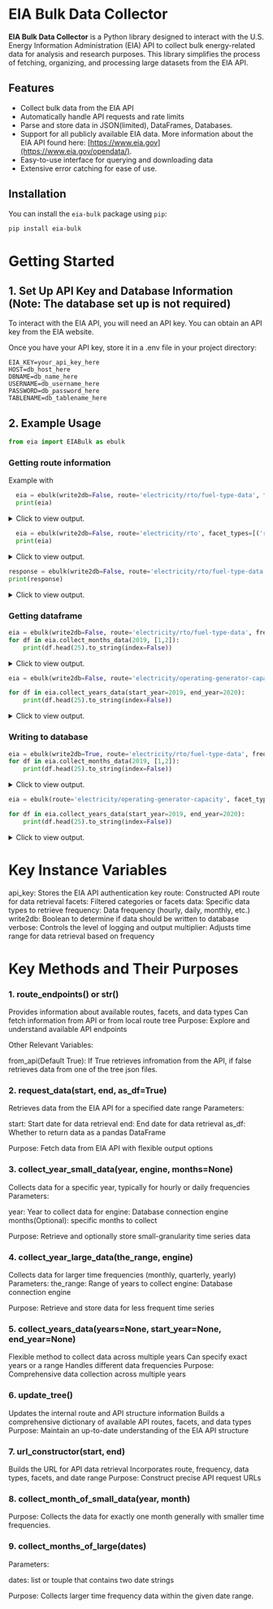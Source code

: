 # EIA Bulk Data Collector

**EIA Bulk Data Collector** is a Python library designed to interact with the U.S. Energy Information Administration (EIA) API to collect bulk energy-related data for analysis and research purposes. This library simplifies the process of fetching, organizing, and processing large datasets from the EIA API.

## Features

- Collect bulk data from the EIA API
- Automatically handle API requests and rate limits
- Parse and store data in JSON(limited), DataFrames, Databases.
- Support for all publicly available EIA data. More information about the EIA API found here: [https://www.eia.gov](https://www.eia.gov/opendata/).
- Easy-to-use interface for querying and downloading data
- Extensive error catching for ease of use.

## Installation

You can install the `eia-bulk` package using `pip`:

```bash
pip install eia-bulk
```
# Getting Started
## 1. Set Up API Key and Database Information (Note: The database set up is not required)

To interact with the EIA API, you will need an API key. You can obtain an API key from the EIA website.

Once you have your API key, store it in a .env file in your project directory:
```make
EIA_KEY=your_api_key_here
HOST=db_host_here 
DBNAME=db_name_here
USERNAME=db_username_here
PASSWORD=db_password_here
TABLENAME=db_tablename_here
```
## 2. Example Usage
```python
from eia import EIABulk as ebulk
```
### Getting route information

Example with 
```python
  eia = ebulk(write2db=False, route='electricity/rto/fuel-type-data', from_api=True, verbose=2)
  print(eia)
```
<details>
<summary>Click to view output.</summary>

```json
{
  "response": {
    "id": "fuel-type-data",
    "name": "Hourly Generation by Energy Source",
    "description": "Hourly net generation by balancing authority and energy source.  
    Source: Form EIA-930
    Product: Hourly Electric Grid Monitor",
    "frequency": [
      {
        "id": "hourly",
        "alias": "hourly (UTC)",
        "description": "One data point for each hour in UTC time.",
        "query": "H",
        "format": "YYYY-MM-DD\"T\"HH24"
      },
      {
        "id": "local-hourly",
        "alias": "hourly (Local Time Zone)",
        "description": "One data point for each hour in local time.",
        "query": "LH",
        "format": "YYYY-MM-DD\"T\"HH24TZH"
      }
    ],
    "facets": [
      {
        "id": "respondent",
        "description": "Balancing Authority / Region"
      },
      {
        "id": "fueltype",
        "description": "Energy Source"
      }
    ],
    "data": {
      "value": {
        "aggregation-method": "SUM",
        "alias": "Net Generation",
        "units": "megawatthours"
      }
    },
    "startPeriod": "2019-01-01T00",
    "endPeriod": "2024-12-16T06",
    "defaultDateFormat": "YYYY-MM-DD\"T\"HH24",
    "defaultFrequency": "hourly"
  },
  "request": {
    "command": "/v2/electricity/rto/fuel-type-data/",
    "params": {
      "api_key": "api_key_here_1234567890"
    }
  },
  "apiVersion": "2.1.8",
  "ExcelAddInVersion": "2.1.0"
}
```
</details>

```python
  eia = ebulk(write2db=False, route='electricity/rto', facet_types=[('respondent', 'US48')], frequency='hourly', data_types=['value'], override=True, verbose=2, from_api=False)
  print(eia)
 ``` 
<details>
<summary>Click to view output.</summary>

```json
{
  "region-data": {
    "facets": {
      "respondent": [
        "GWA",
        "TEX",
        "BANC",
        "GVL",
        "FPL",
        "..."
      ],
      "type": [
        "CO2.IMPR",
        "CO2.EM",
        "TI",
        "CO2.EXPR",
        "NG",
        "..."
      ]
    },
    "frequency": [
      "hourly",
      "local-hourly"
    ],
    "data": [
      "value"
    ],
    "sort_by": [
      "period",
      "respondent",
      "type",
      "value"
    ]
  },
  "fuel-type-data": {
    "facets": {
      "respondent": [
        "CAR",
        "CAL",
        "NYIS",
        "NWMT",
        "PSEI",
        "..."
      ],
      "fueltype": [
        "UES",
        "PS",
        "NG",
        "OTH",
        "WND",
        "..."
      ]
    },
    "frequency": [
      "hourly",
      "local-hourly"
    ],
    "data": [
      "value"
    ],
    "sort_by": [
      "period",
      "respondent",
      "fueltype",
      "value"
    ]
  },
  "region-sub-ba-data": {
    "facets": {
      "subba": [
        "SPRM",
        "VEA",
        "PS",
        "4001",
        "4007",
        "..."
      ],
      "parent": [
        "PJM",
        "NYIS",
        "MISO",
        "SWPP",
        "CISO",
        "..."
      ]
    },
    "frequency": [
      "hourly",
      "local-hourly"
    ],
    "data": [
      "value"
    ],
    "sort_by": [
      "period",
      "subba",
      "parent",
      "value"
    ]
  },
  "interchange-data": {
    "facets": {
      "fromba": [
        "CAL",
        "GVL",
        "FPL",
        "TEX",
        "PJM",
        "..."
      ],
      "toba": [
        "IESO",
        "FPL",
        "GVL",
        "TEX",
        "PJM",
        "..."
      ]
    },
    "frequency": [
      "hourly",
      "local-hourly"
    ],
    "data": [
      "value"
    ],
    "sort_by": [
      "period",
      "fromba",
      "toba",
      "value"
    ]
  },
  "daily-region-data": {
    "facets": {
      "respondent": [
        "PJM",
        "FPL",
        "NY",
        "TEX",
        "EPE",
        "..."
      ],
      "type": [
        "NG",
        "CO2.IMPR",
        "CO2.CON",
        "CO2.EM",
        "CO2.GER",
        "..."
      ],
      "timezone": [
        "Eastern",
        "Mountain",
        "Central",
        "Pacific",
        "Arizona"
      ]
    },
    "frequency": [
      "daily"
    ],
    "data": [
      "value"
    ],
    "sort_by": [
      "period",
      "respondent",
      "type",
      "timezone",
      "value"
    ]
  },
  "daily-region-sub-ba-data": {
    "facets": {
      "subba": [
        "4001",
        "4003",
        "4005",
        "4006",
        "4008",
        "..."
      ],
      "parent": [
        "PJM",
        "MISO",
        "SWPP",
        "ISNE",
        "ERCO",
        "..."
      ],
      "timezone": [
        "Pacific",
        "Central",
        "Mountain",
        "Eastern",
        "Arizona"
      ]
    },
    "frequency": [
      "daily"
    ],
    "data": [
      "value"
    ],
    "sort_by": [
      "period",
      "subba",
      "parent",
      "timezone",
      "value"
    ]
  },
  "daily-fuel-type-data": {
    "facets": {
      "respondent": [
        "BANC",
        "FPL",
        "CAL",
        "PJM",
        "WWA",
        "..."
      ],
      "fueltype": [
        "UES",
        "PS",
        "NG",
        "NUC",
        "OTH",
        "..."
      ],
      "timezone": [
        "Mountain",
        "Central",
        "Arizona",
        "Eastern",
        "Pacific"
      ]
    },
    "frequency": [
      "daily"
    ],
    "data": [
      "value"
    ],
    "sort_by": [
      "period",
      "respondent",
      "fueltype",
      "timezone",
      "value"
    ]
  },
  "daily-interchange-data": {
    "facets": {
      "fromba": [
        "FPL",
        "GVL",
        "GWA",
        "TEX",
        "PJM",
        "..."
      ],
      "toba": [
        "CEN",
        "BANC",
        "FPL",
        "GVL",
        "GWA",
        "..."
      ],
      "timezone": [
        "Central",
        "Pacific",
        "Arizona",
        "Mountain",
        "Eastern"
      ]
    },
    "frequency": [
      "daily"
    ],
    "data": [
      "value"
    ],
    "sort_by": [
      "period",
      "fromba",
      "toba",
      "timezone",
      "value"
    ]
  },
  "emissions-data-by-fuel-type": {
    "facets": {
      "respondent": [
        "SPA",
        "IPCO",
        "NW",
        "MISO",
        "SOCO",
        "..."
      ],
      "datatype": [
        "CO2.EM"
      ],
      "fueltype": [
        "OTH",
        "OIL",
        "NG",
        "COL"
      ]
    },
    "frequency": [
      "hourly",
      "local-hourly"
    ],
    "data": [
      "value"
    ],
    "sort_by": [
      "period",
      "respondent",
      "datatype",
      "fueltype",
      "value"
    ]
  },
  "daily-emissions-by-fuel-type-data": {
    "facets": {
      "respondent": [
        "GVL",
        "FMPP",
        "CENT",
        "SWPP",
        "IPCO",
        "..."
      ],
      "datatype": [
        "CO2.EM"
      ],
      "fueltype": [
        "COL",
        "OTH",
        "OIL",
        "NG"
      ],
      "timezone": [
        "Central",
        "Eastern",
        "Pacific",
        "Mountain",
        "Arizona"
      ]
    },
    "frequency": [
      "daily"
    ],
    "data": [
      "value"
    ],
    "sort_by": [
      "period",
      "respondent",
      "datatype",
      "fueltype",
      "timezone",
      "..."
    ]
  }
}
```

</details>

```python
response = ebulk(write2db=False, route='electricity/rto/fuel-type-data', facet_types=[('respondent', 'US48')], frequency='hourly', data_types=['value'], override=True, verbose=2, from_api=False).route_endpoints()
print(response)
```
<details>
<summary>Click to view output.</summary>

```json
The following are the potential routes/features one can pick from given endpoint: electricity/rto/fuel-type-data
{
  "frequency": [
    "hourly",
    "local-hourly"
  ],
  "data": [
    "value"
  ],
  "facets": {
    "respondent": [
      "CAR",
      "CAL",
      "NYIS",
      "NWMT",
      "PSEI",
      "NY",
      "FMPP",
      "MIDA",
      "GVL",
      "TEPC",
      "LDWP",
      "SCEG",
      "CISO",
      "NEVP",
      "DUK",
      "SC",
      "WAUW",
      "GCPD",
      "IID",
      "PSCO",
      "SW",
      "JEA",
      "PNM",
      "PACE",
      "TVA",
      "FPL",
      "US48",
      "TIDC",
      "MISO",
      "CENT",
      "ERCO",
      "NE",
      "TEC",
      "PGE",
      "HST",
      "BANC",
      "TPWR",
      "PJM",
      "WALC",
      "PACW",
      "CHPD",
      "YAD",
      "EPE",
      "SEC",
      "DEAA",
      "FPC",
      "AVRN",
      "ISNE",
      "NW",
      "SWPP",
      "WWA",
      "FLA",
      "WACM",
      "CPLE",
      "MIDW",
      "GRID",
      "AECI",
      "SEPA",
      "TEN",
      "AVA",
      "TEX",
      "AZPS",
      "IPCO",
      "SPA",
      "AEC",
      "SE",
      "CPLW",
      "TAL",
      "GRIF",
      "SCL",
      "HGMA",
      "EEI",
      "GLHB",
      "SRP",
      "DOPD",
      "BPAT",
      "LGEE",
      "GWA",
      "NSB",
      "SOCO"
    ],
    "fueltype": [
      "UES",
      "PS",
      "NG",
      "OTH",
      "WND",
      "NUC",
      "BAT",
      "SUN",
      "OIL",
      "UES",
      "SNB",
      "WAT",
      "BAT",
      "COL",
      "UNK",
      "SNB",
      "PS"
    ]
  },
  "sort_by": [
    "period",
    "respondent",
    "fueltype",
    "value"
  ]
}
```
</details>

### Getting dataframe
```python
eia = ebulk(write2db=False, route='electricity/rto/fuel-type-data', frequency='hourly', facet_types = ('respondent', 'US48'), data_types='value', override=True, verbose=2, multiplier=1/2)
for df in eia.collect_months_data(2019, [1,2]):
    print(df.head(25).to_string(index=False))
```
<details>
<summary>Click to view output.</summary>

```json
Collecting from 2019-01-01 to 2019-01-16
API URL:https://api.eia.gov/v2/electricity/rto/fuel-type-data/data/?frequency=hourly&data[0]=value&facets[respondent][]=US48&start=2019-01-01T00&end=2019-01-16T00&offset=0&length=5000&api_key=api_key_here_1234567890
Collecting from 2019-01-16 to 2019-02-01
API URL:https://api.eia.gov/v2/electricity/rto/fuel-type-data/data/?frequency=hourly&data[0]=value&facets[respondent][]=US48&start=2019-01-16T00&end=2019-02-01T00&offset=0&length=5000&api_key=api_key_here_1234567890
Collecting from 2019-02-01 to 2019-02-15
API URL:https://api.eia.gov/v2/electricity/rto/fuel-type-data/data/?frequency=hourly&data[0]=value&facets[respondent][]=US48&start=2019-02-01T00&end=2019-02-15T00&offset=0&length=5000&api_key=api_key_here_1234567890
Collecting from 2019-02-15 to 2019-03-01
API URL:https://api.eia.gov/v2/electricity/rto/fuel-type-data/data/?frequency=hourly&data[0]=value&facets[respondent][]=US48&start=2019-02-15T00&end=2019-03-01T00&offset=0&length=5000&api_key=api_key_here_1234567890
```
<table border="1" class="dataframe">
  <thead>
    <tr style="text-align: right;">
      <th>period</th>
      <th>respondent</th>
      <th>respondent-name</th>
      <th>fueltype</th>
      <th>type-name</th>
      <th>value</th>
      <th>value-units</th>
    </tr>
  </thead>
  <tbody>
    <tr>
      <td>2019-01-16T00</td>
      <td>US48</td>
      <td>United States Lower 48</td>
      <td>COL</td>
      <td>Coal</td>
      <td>151102</td>
      <td>megawatthours</td>
    </tr>
    <tr>
      <td>2019-01-16T00</td>
      <td>US48</td>
      <td>United States Lower 48</td>
      <td>NG</td>
      <td>Natural Gas</td>
      <td>171401</td>
      <td>megawatthours</td>
    </tr>
    <tr>
      <td>2019-01-16T00</td>
      <td>US48</td>
      <td>United States Lower 48</td>
      <td>NUC</td>
      <td>Nuclear</td>
      <td>103615</td>
      <td>megawatthours</td>
    </tr>
    <tr>
      <td>2019-01-16T00</td>
      <td>US48</td>
      <td>United States Lower 48</td>
      <td>OIL</td>
      <td>Petroleum</td>
      <td>363</td>
      <td>megawatthours</td>
    </tr>
    <tr>
      <td>2019-01-16T00</td>
      <td>US48</td>
      <td>United States Lower 48</td>
      <td>OTH</td>
      <td>Other</td>
      <td>9439</td>
      <td>megawatthours</td>
    </tr>
    <tr>
      <td>2019-01-16T00</td>
      <td>US48</td>
      <td>United States Lower 48</td>
      <td>SUN</td>
      <td>Solar</td>
      <td>1424</td>
      <td>megawatthours</td>
    </tr>
    <tr>
      <td>2019-01-16T00</td>
      <td>US48</td>
      <td>United States Lower 48</td>
      <td>WAT</td>
      <td>Hydro</td>
      <td>41590</td>
      <td>megawatthours</td>
    </tr>
    <tr>
      <td>2019-01-16T00</td>
      <td>US48</td>
      <td>United States Lower 48</td>
      <td>WND</td>
      <td>Wind</td>
      <td>24323</td>
      <td>megawatthours</td>
    </tr>
    <tr>
      <td>2019-01-15T23</td>
      <td>US48</td>
      <td>United States Lower 48</td>
      <td>COL</td>
      <td>Coal</td>
      <td>146397</td>
      <td>megawatthours</td>
    </tr>
    <tr>
      <td>2019-01-15T23</td>
      <td>US48</td>
      <td>United States Lower 48</td>
      <td>NG</td>
      <td>Natural Gas</td>
      <td>165141</td>
      <td>megawatthours</td>
    </tr>
    <tr>
      <td>2019-01-15T23</td>
      <td>US48</td>
      <td>United States Lower 48</td>
      <td>NUC</td>
      <td>Nuclear</td>
      <td>103696</td>
      <td>megawatthours</td>
    </tr>
    <tr>
      <td>2019-01-15T23</td>
      <td>US48</td>
      <td>United States Lower 48</td>
      <td>OIL</td>
      <td>Petroleum</td>
      <td>370</td>
      <td>megawatthours</td>
    </tr>
    <tr>
      <td>2019-01-15T23</td>
      <td>US48</td>
      <td>United States Lower 48</td>
      <td>OTH</td>
      <td>Other</td>
      <td>9250</td>
      <td>megawatthours</td>
    </tr>
    <tr>
      <td>2019-01-15T23</td>
      <td>US48</td>
      <td>United States Lower 48</td>
      <td>SUN</td>
      <td>Solar</td>
      <td>3577</td>
      <td>megawatthours</td>
    </tr>
    <tr>
      <td>2019-01-15T23</td>
      <td>US48</td>
      <td>United States Lower 48</td>
      <td>WAT</td>
      <td>Hydro</td>
      <td>37472</td>
      <td>megawatthours</td>
    </tr>
    <tr>
      <td>2019-01-15T23</td>
      <td>US48</td>
      <td>United States Lower 48</td>
      <td>WND</td>
      <td>Wind</td>
      <td>23474</td>
      <td>megawatthours</td>
    </tr>
    <tr>
      <td>2019-01-15T22</td>
      <td>US48</td>
      <td>United States Lower 48</td>
      <td>COL</td>
      <td>Coal</td>
      <td>141832</td>
      <td>megawatthours</td>
    </tr>
    <tr>
      <td>2019-01-15T22</td>
      <td>US48</td>
      <td>United States Lower 48</td>
      <td>NG</td>
      <td>Natural Gas</td>
      <td>158337</td>
      <td>megawatthours</td>
    </tr>
    <tr>
      <td>2019-01-15T22</td>
      <td>US48</td>
      <td>United States Lower 48</td>
      <td>NUC</td>
      <td>Nuclear</td>
      <td>103679</td>
      <td>megawatthours</td>
    </tr>
    <tr>
      <td>2019-01-15T22</td>
      <td>US48</td>
      <td>United States Lower 48</td>
      <td>OIL</td>
      <td>Petroleum</td>
      <td>362</td>
      <td>megawatthours</td>
    </tr>
    <tr>
      <td>2019-01-15T22</td>
      <td>US48</td>
      <td>United States Lower 48</td>
      <td>OTH</td>
      <td>Other</td>
      <td>9119</td>
      <td>megawatthours</td>
    </tr>
    <tr>
      <td>2019-01-15T22</td>
      <td>US48</td>
      <td>United States Lower 48</td>
      <td>SUN</td>
      <td>Solar</td>
      <td>5945</td>
      <td>megawatthours</td>
    </tr>
    <tr>
      <td>2019-01-15T22</td>
      <td>US48</td>
      <td>United States Lower 48</td>
      <td>WAT</td>
      <td>Hydro</td>
      <td>35440</td>
      <td>megawatthours</td>
    </tr>
    <tr>
      <td>2019-01-15T22</td>
      <td>US48</td>
      <td>United States Lower 48</td>
      <td>WND</td>
      <td>Wind</td>
      <td>23511</td>
      <td>megawatthours</td>
    </tr>
    <tr>
      <td>2019-01-15T21</td>
      <td>US48</td>
      <td>United States Lower 48</td>
      <td>COL</td>
      <td>Coal</td>
      <td>140873</td>
      <td>megawatthours</td>
    </tr>
  </tbody>
</table>
</details>

```python
eia = ebulk(write2db=False, route='electricity/operating-generator-capacity', facet_types=[('balancing_authority_code', 'CPLE'),('balancing_authority_code', 'AEC')], data_types=['nameplate-capacity-mw'], override=True, verbose=0, multiplier=4)

for df in eia.collect_years_data(start_year=2019, end_year=2020):
    print(df.head(25).to_string(index=False))
```
<details>
<summary>Click to view output.</summary>

<table border="1" class="dataframe">
  <thead>
    <tr style="text-align: right;">
      <th></th>
      <th>period</th>
      <th>stateid</th>
      <th>stateName</th>
      <th>sector</th>
      <th>sectorName</th>
      <th>entityid</th>
      <th>entityName</th>
      <th>plantid</th>
      <th>plantName</th>
      <th>generatorid</th>
      <th>technology</th>
      <th>energy_source_code</th>
      <th>energy-source-desc</th>
      <th>prime_mover_code</th>
      <th>balancing_authority_code</th>
      <th>balancing-authority-name</th>
      <th>status</th>
      <th>statusDescription</th>
      <th>nameplate-capacity-mw</th>
      <th>unit</th>
      <th>nameplate-capacity-mw-units</th>
    </tr>
  </thead>
  <tbody>
    <tr>
      <th>0</th>
      <td>2019-05</td>
      <td>NC</td>
      <td>North Carolina</td>
      <td>commercial-non-chp</td>
      <td>Commercial Non-CHP</td>
      <td>12374</td>
      <td>Metropolitan Sewerage District</td>
      <td>10181</td>
      <td>Metropolitan Sewerage District</td>
      <td>GEN1</td>
      <td>Conventional Hydroelectric</td>
      <td>WAT</td>
      <td>Water</td>
      <td>HY</td>
      <td>CPLE</td>
      <td>Duke Energy Progress East</td>
      <td>SB</td>
      <td>Standby/Backup: available for service but not normally used</td>
      <td>.8</td>
      <td>None</td>
      <td>MW</td>
    </tr>
    <tr>
      <th>1</th>
      <td>2019-05</td>
      <td>NC</td>
      <td>North Carolina</td>
      <td>commercial-non-chp</td>
      <td>Commercial Non-CHP</td>
      <td>12374</td>
      <td>Metropolitan Sewerage District</td>
      <td>10181</td>
      <td>Metropolitan Sewerage District</td>
      <td>GEN2</td>
      <td>Conventional Hydroelectric</td>
      <td>WAT</td>
      <td>Water</td>
      <td>HY</td>
      <td>CPLE</td>
      <td>Duke Energy Progress East</td>
      <td>OP</td>
      <td>Operating</td>
      <td>.8</td>
      <td>None</td>
      <td>MW</td>
    </tr>
    <tr>
      <th>2</th>
      <td>2019-05</td>
      <td>NC</td>
      <td>North Carolina</td>
      <td>commercial-non-chp</td>
      <td>Commercial Non-CHP</td>
      <td>12374</td>
      <td>Metropolitan Sewerage District</td>
      <td>10181</td>
      <td>Metropolitan Sewerage District</td>
      <td>GEN3</td>
      <td>Conventional Hydroelectric</td>
      <td>WAT</td>
      <td>Water</td>
      <td>HY</td>
      <td>CPLE</td>
      <td>Duke Energy Progress East</td>
      <td>OP</td>
      <td>Operating</td>
      <td>.8</td>
      <td>None</td>
      <td>MW</td>
    </tr>
    <tr>
      <th>3</th>
      <td>2019-04</td>
      <td>NC</td>
      <td>North Carolina</td>
      <td>ipp-non-chp</td>
      <td>IPP Non-CHP</td>
      <td>56814</td>
      <td>Black Creek Renewable Energy LLC</td>
      <td>57492</td>
      <td>Sampson County Disposal</td>
      <td>GEN1</td>
      <td>Landfill Gas</td>
      <td>LFG</td>
      <td>Landfill Gas</td>
      <td>IC</td>
      <td>CPLE</td>
      <td>Duke Energy Progress East</td>
      <td>OP</td>
      <td>Operating</td>
      <td>1.6</td>
      <td>None</td>
      <td>MW</td>
    </tr>
    <tr>
      <th>4</th>
      <td>2019-04</td>
      <td>NC</td>
      <td>North Carolina</td>
      <td>ipp-non-chp</td>
      <td>IPP Non-CHP</td>
      <td>56814</td>
      <td>Black Creek Renewable Energy LLC</td>
      <td>57492</td>
      <td>Sampson County Disposal</td>
      <td>GEN2</td>
      <td>Landfill Gas</td>
      <td>LFG</td>
      <td>Landfill Gas</td>
      <td>IC</td>
      <td>CPLE</td>
      <td>Duke Energy Progress East</td>
      <td>OP</td>
      <td>Operating</td>
      <td>1.6</td>
      <td>None</td>
      <td>MW</td>
    </tr>
    <tr>
      <th>5</th>
      <td>2019-04</td>
      <td>NC</td>
      <td>North Carolina</td>
      <td>ipp-non-chp</td>
      <td>IPP Non-CHP</td>
      <td>56814</td>
      <td>Black Creek Renewable Energy LLC</td>
      <td>57492</td>
      <td>Sampson County Disposal</td>
      <td>GEN3</td>
      <td>Landfill Gas</td>
      <td>LFG</td>
      <td>Landfill Gas</td>
      <td>IC</td>
      <td>CPLE</td>
      <td>Duke Energy Progress East</td>
      <td>OP</td>
      <td>Operating</td>
      <td>1.6</td>
      <td>None</td>
      <td>MW</td>
    </tr>
    <tr>
      <th>6</th>
      <td>2019-04</td>
      <td>NC</td>
      <td>North Carolina</td>
      <td>ipp-non-chp</td>
      <td>IPP Non-CHP</td>
      <td>56814</td>
      <td>Black Creek Renewable Energy LLC</td>
      <td>57492</td>
      <td>Sampson County Disposal</td>
      <td>GEN4</td>
      <td>Landfill Gas</td>
      <td>LFG</td>
      <td>Landfill Gas</td>
      <td>IC</td>
      <td>CPLE</td>
      <td>Duke Energy Progress East</td>
      <td>OP</td>
      <td>Operating</td>
      <td>1.6</td>
      <td>None</td>
      <td>MW</td>
    </tr>
    <tr>
      <th>7</th>
      <td>2019-04</td>
      <td>NC</td>
      <td>North Carolina</td>
      <td>ipp-non-chp</td>
      <td>IPP Non-CHP</td>
      <td>56814</td>
      <td>Black Creek Renewable Energy LLC</td>
      <td>57492</td>
      <td>Sampson County Disposal</td>
      <td>GEN5</td>
      <td>Landfill Gas</td>
      <td>LFG</td>
      <td>Landfill Gas</td>
      <td>IC</td>
      <td>CPLE</td>
      <td>Duke Energy Progress East</td>
      <td>OP</td>
      <td>Operating</td>
      <td>1.6</td>
      <td>None</td>
      <td>MW</td>
    </tr>
    <tr>
      <th>8</th>
      <td>2019-04</td>
      <td>NC</td>
      <td>North Carolina</td>
      <td>ipp-non-chp</td>
      <td>IPP Non-CHP</td>
      <td>56814</td>
      <td>Black Creek Renewable Energy LLC</td>
      <td>57492</td>
      <td>Sampson County Disposal</td>
      <td>GEN6</td>
      <td>Landfill Gas</td>
      <td>LFG</td>
      <td>Landfill Gas</td>
      <td>IC</td>
      <td>CPLE</td>
      <td>Duke Energy Progress East</td>
      <td>OP</td>
      <td>Operating</td>
      <td>1.6</td>
      <td>None</td>
      <td>MW</td>
    </tr>
    <tr>
      <th>9</th>
      <td>2019-05</td>
      <td>NC</td>
      <td>North Carolina</td>
      <td>ipp-non-chp</td>
      <td>IPP Non-CHP</td>
      <td>61494</td>
      <td>Radian Generation</td>
      <td>62168</td>
      <td>Church Road Solar LLC</td>
      <td>CHU01</td>
      <td>Solar Photovoltaic</td>
      <td>SUN</td>
      <td>Solar</td>
      <td>PV</td>
      <td>CPLE</td>
      <td>Duke Energy Progress East</td>
      <td>OP</td>
      <td>Operating</td>
      <td>5</td>
      <td>None</td>
      <td>MW</td>
    </tr>
    <tr>
      <th>10</th>
      <td>2019-05</td>
      <td>NC</td>
      <td>North Carolina</td>
      <td>ipp-non-chp</td>
      <td>IPP Non-CHP</td>
      <td>61494</td>
      <td>Radian Generation</td>
      <td>62167</td>
      <td>County Home Solar LLC</td>
      <td>COU01</td>
      <td>Solar Photovoltaic</td>
      <td>SUN</td>
      <td>Solar</td>
      <td>PV</td>
      <td>CPLE</td>
      <td>Duke Energy Progress East</td>
      <td>OP</td>
      <td>Operating</td>
      <td>7.5</td>
      <td>None</td>
      <td>MW</td>
    </tr>
    <tr>
      <th>11</th>
      <td>2019-05</td>
      <td>NC</td>
      <td>North Carolina</td>
      <td>ipp-non-chp</td>
      <td>IPP Non-CHP</td>
      <td>58325</td>
      <td>New Bern Farm LLC</td>
      <td>58339</td>
      <td>New Bern Farm</td>
      <td>1</td>
      <td>Solar Photovoltaic</td>
      <td>SUN</td>
      <td>Solar</td>
      <td>PV</td>
      <td>CPLE</td>
      <td>Duke Energy Progress East</td>
      <td>OP</td>
      <td>Operating</td>
      <td>5</td>
      <td>None</td>
      <td>MW</td>
    </tr>
    <tr>
      <th>12</th>
      <td>2019-04</td>
      <td>NC</td>
      <td>North Carolina</td>
      <td>ipp-non-chp</td>
      <td>IPP Non-CHP</td>
      <td>61060</td>
      <td>Cypress Creek Renewables</td>
      <td>61528</td>
      <td>Bayboro Solar Farm</td>
      <td>GEN1</td>
      <td>Solar Photovoltaic</td>
      <td>SUN</td>
      <td>Solar</td>
      <td>PV</td>
      <td>CPLE</td>
      <td>Duke Energy Progress East</td>
      <td>OP</td>
      <td>Operating</td>
      <td>5</td>
      <td>None</td>
      <td>MW</td>
    </tr>
    <tr>
      <th>13</th>
      <td>2019-04</td>
      <td>NC</td>
      <td>North Carolina</td>
      <td>ipp-non-chp</td>
      <td>IPP Non-CHP</td>
      <td>61060</td>
      <td>Cypress Creek Renewables</td>
      <td>61351</td>
      <td>Bear Creek Solar</td>
      <td>GEN1</td>
      <td>Solar Photovoltaic</td>
      <td>SUN</td>
      <td>Solar</td>
      <td>PV</td>
      <td>CPLE</td>
      <td>Duke Energy Progress East</td>
      <td>OP</td>
      <td>Operating</td>
      <td>2</td>
      <td>None</td>
      <td>MW</td>
    </tr>
    <tr>
      <th>14</th>
      <td>2019-04</td>
      <td>NC</td>
      <td>North Carolina</td>
      <td>ipp-non-chp</td>
      <td>IPP Non-CHP</td>
      <td>61060</td>
      <td>Cypress Creek Renewables</td>
      <td>61561</td>
      <td>Bladen Solar</td>
      <td>GEN1</td>
      <td>Solar Photovoltaic</td>
      <td>SUN</td>
      <td>Solar</td>
      <td>PV</td>
      <td>CPLE</td>
      <td>Duke Energy Progress East</td>
      <td>OP</td>
      <td>Operating</td>
      <td>50</td>
      <td>None</td>
      <td>MW</td>
    </tr>
    <tr>
      <th>15</th>
      <td>2019-04</td>
      <td>NC</td>
      <td>North Carolina</td>
      <td>ipp-non-chp</td>
      <td>IPP Non-CHP</td>
      <td>61060</td>
      <td>Cypress Creek Renewables</td>
      <td>61283</td>
      <td>Bladenboro Solar, LLC</td>
      <td>GEN1</td>
      <td>Solar Photovoltaic</td>
      <td>SUN</td>
      <td>Solar</td>
      <td>PV</td>
      <td>CPLE</td>
      <td>Duke Energy Progress East</td>
      <td>OP</td>
      <td>Operating</td>
      <td>4.8</td>
      <td>None</td>
      <td>MW</td>
    </tr>
    <tr>
      <th>16</th>
      <td>2019-04</td>
      <td>NC</td>
      <td>North Carolina</td>
      <td>ipp-non-chp</td>
      <td>IPP Non-CHP</td>
      <td>61060</td>
      <td>Cypress Creek Renewables</td>
      <td>61352</td>
      <td>Bondi Solar</td>
      <td>GEN1</td>
      <td>Solar Photovoltaic</td>
      <td>SUN</td>
      <td>Solar</td>
      <td>PV</td>
      <td>CPLE</td>
      <td>Duke Energy Progress East</td>
      <td>OP</td>
      <td>Operating</td>
      <td>5</td>
      <td>None</td>
      <td>MW</td>
    </tr>
    <tr>
      <th>17</th>
      <td>2019-04</td>
      <td>NC</td>
      <td>North Carolina</td>
      <td>ipp-non-chp</td>
      <td>IPP Non-CHP</td>
      <td>61060</td>
      <td>Cypress Creek Renewables</td>
      <td>58807</td>
      <td>Boseman Solar Center LLC</td>
      <td>BSC1</td>
      <td>Solar Photovoltaic</td>
      <td>SUN</td>
      <td>Solar</td>
      <td>PV</td>
      <td>CPLE</td>
      <td>Duke Energy Progress East</td>
      <td>OP</td>
      <td>Operating</td>
      <td>5</td>
      <td>None</td>
      <td>MW</td>
    </tr>
    <tr>
      <th>18</th>
      <td>2019-04</td>
      <td>NC</td>
      <td>North Carolina</td>
      <td>ipp-non-chp</td>
      <td>IPP Non-CHP</td>
      <td>61060</td>
      <td>Cypress Creek Renewables</td>
      <td>61693</td>
      <td>Buckleberry Solar</td>
      <td>GEN</td>
      <td>Solar Photovoltaic</td>
      <td>SUN</td>
      <td>Solar</td>
      <td>PV</td>
      <td>CPLE</td>
      <td>Duke Energy Progress East</td>
      <td>OP</td>
      <td>Operating</td>
      <td>52.1</td>
      <td>None</td>
      <td>MW</td>
    </tr>
    <tr>
      <th>19</th>
      <td>2019-04</td>
      <td>NC</td>
      <td>North Carolina</td>
      <td>ipp-non-chp</td>
      <td>IPP Non-CHP</td>
      <td>59673</td>
      <td>Choco Solar LLC</td>
      <td>59899</td>
      <td>Choco Solar, LLC</td>
      <td>CHOCO</td>
      <td>Solar Photovoltaic</td>
      <td>SUN</td>
      <td>Solar</td>
      <td>PV</td>
      <td>CPLE</td>
      <td>Duke Energy Progress East</td>
      <td>OP</td>
      <td>Operating</td>
      <td>5</td>
      <td>None</td>
      <td>MW</td>
    </tr>
    <tr>
      <th>20</th>
      <td>2019-04</td>
      <td>NC</td>
      <td>North Carolina</td>
      <td>ipp-non-chp</td>
      <td>IPP Non-CHP</td>
      <td>58819</td>
      <td>Graham Solar Center LLC</td>
      <td>58957</td>
      <td>Graham Solar Center LLC</td>
      <td>GRAH</td>
      <td>Solar Photovoltaic</td>
      <td>SUN</td>
      <td>Solar</td>
      <td>PV</td>
      <td>CPLE</td>
      <td>Duke Energy Progress East</td>
      <td>OP</td>
      <td>Operating</td>
      <td>4.8</td>
      <td>None</td>
      <td>MW</td>
    </tr>
    <tr>
      <th>21</th>
      <td>2019-01</td>
      <td>NC</td>
      <td>North Carolina</td>
      <td>industrial-chp</td>
      <td>Industrial CHP</td>
      <td>23815</td>
      <td>Blue Ridge Paper Products Inc</td>
      <td>50244</td>
      <td>Canton North Carolina</td>
      <td>GEN8</td>
      <td>Conventional Steam Coal</td>
      <td>BIT</td>
      <td>Bituminous Coal</td>
      <td>ST</td>
      <td>CPLE</td>
      <td>Duke Energy Progress East</td>
      <td>OP</td>
      <td>Operating</td>
      <td>7.5</td>
      <td>None</td>
      <td>MW</td>
    </tr>
    <tr>
      <th>22</th>
      <td>2019-01</td>
      <td>NC</td>
      <td>North Carolina</td>
      <td>industrial-chp</td>
      <td>Industrial CHP</td>
      <td>23815</td>
      <td>Blue Ridge Paper Products Inc</td>
      <td>50244</td>
      <td>Canton North Carolina</td>
      <td>GEN9</td>
      <td>Conventional Steam Coal</td>
      <td>BIT</td>
      <td>Bituminous Coal</td>
      <td>ST</td>
      <td>CPLE</td>
      <td>Duke Energy Progress East</td>
      <td>OP</td>
      <td>Operating</td>
      <td>7.5</td>
      <td>None</td>
      <td>MW</td>
    </tr>
    <tr>
      <th>23</th>
      <td>2019-01</td>
      <td>NC</td>
      <td>North Carolina</td>
      <td>industrial-chp</td>
      <td>Industrial CHP</td>
      <td>23815</td>
      <td>Blue Ridge Paper Products Inc</td>
      <td>50244</td>
      <td>Canton North Carolina</td>
      <td>GN10</td>
      <td>Conventional Steam Coal</td>
      <td>BIT</td>
      <td>Bituminous Coal</td>
      <td>ST</td>
      <td>CPLE</td>
      <td>Duke Energy Progress East</td>
      <td>OP</td>
      <td>Operating</td>
      <td>7.5</td>
      <td>None</td>
      <td>MW</td>
    </tr>
    <tr>
      <th>24</th>
      <td>2019-01</td>
      <td>NC</td>
      <td>North Carolina</td>
      <td>industrial-chp</td>
      <td>Industrial CHP</td>
      <td>23815</td>
      <td>Blue Ridge Paper Products Inc</td>
      <td>50244</td>
      <td>Canton North Carolina</td>
      <td>GN11</td>
      <td>Conventional Steam Coal</td>
      <td>BIT</td>
      <td>Bituminous Coal</td>
      <td>ST</td>
      <td>CPLE</td>
      <td>Duke Energy Progress East</td>
      <td>OP</td>
      <td>Operating</td>
      <td>7.5</td>
      <td>None</td>
      <td>MW</td>
    </tr>
  </tbody>
</table>

</details>

### Writing to database
```python
eia = ebulk(write2db=True, route='electricity/rto/fuel-type-data', frequency='hourly', facet_types = ('respondent', 'US48'), data_types='value', override=True, verbose=2, multiplier=1/2)
for df in eia.collect_months_data(2019, [1,2]):
    print(df.head(25).to_string(index=False))
```
<details>
<summary>Click to view output.</summary>

```json
Collecting from 2019-01-01 to 2019-01-16
API URL:https://api.eia.gov/v2/electricity/rto/fuel-type-data/data/?frequency=hourly&data[0]=value&facets[respondent][]=US48&start=2019-01-01T00&end=2019-01-16T00&offset=0&length=5000&api_key=api_key_here_1234567890
Collecting from 2019-01-16 to 2019-02-01
API URL:https://api.eia.gov/v2/electricity/rto/fuel-type-data/data/?frequency=hourly&data[0]=value&facets[respondent][]=US48&start=2019-01-16T00&end=2019-02-01T00&offset=0&length=5000&api_key=api_key_here_1234567890
Collecting from 2019-02-01 to 2019-02-15
API URL:https://api.eia.gov/v2/electricity/rto/fuel-type-data/data/?frequency=hourly&data[0]=value&facets[respondent][]=US48&start=2019-02-01T00&end=2019-02-15T00&offset=0&length=5000&api_key=api_key_here_1234567890
Collecting from 2019-02-15 to 2019-03-01
API URL:https://api.eia.gov/v2/electricity/rto/fuel-type-data/data/?frequency=hourly&data[0]=value&facets[respondent][]=US48&start=2019-02-15T00&end=2019-03-01T00&offset=0&length=5000&api_key=api_key_here_1234567890
```
<table border="1" class="dataframe">
  <thead>
    <tr style="text-align: right;">
      <th>period</th>
      <th>respondent</th>
      <th>respondent-name</th>
      <th>fueltype</th>
      <th>type-name</th>
      <th>value</th>
      <th>value-units</th>
    </tr>
  </thead>
  <tbody>
    <tr>
      <td>2019-01-16T00</td>
      <td>US48</td>
      <td>United States Lower 48</td>
      <td>COL</td>
      <td>Coal</td>
      <td>151102</td>
      <td>megawatthours</td>
    </tr>
    <tr>
      <td>2019-01-16T00</td>
      <td>US48</td>
      <td>United States Lower 48</td>
      <td>NG</td>
      <td>Natural Gas</td>
      <td>171401</td>
      <td>megawatthours</td>
    </tr>
    <tr>
      <td>2019-01-16T00</td>
      <td>US48</td>
      <td>United States Lower 48</td>
      <td>NUC</td>
      <td>Nuclear</td>
      <td>103615</td>
      <td>megawatthours</td>
    </tr>
    <tr>
      <td>2019-01-16T00</td>
      <td>US48</td>
      <td>United States Lower 48</td>
      <td>OIL</td>
      <td>Petroleum</td>
      <td>363</td>
      <td>megawatthours</td>
    </tr>
    <tr>
      <td>2019-01-16T00</td>
      <td>US48</td>
      <td>United States Lower 48</td>
      <td>OTH</td>
      <td>Other</td>
      <td>9439</td>
      <td>megawatthours</td>
    </tr>
    <tr>
      <td>2019-01-16T00</td>
      <td>US48</td>
      <td>United States Lower 48</td>
      <td>SUN</td>
      <td>Solar</td>
      <td>1424</td>
      <td>megawatthours</td>
    </tr>
    <tr>
      <td>2019-01-16T00</td>
      <td>US48</td>
      <td>United States Lower 48</td>
      <td>WAT</td>
      <td>Hydro</td>
      <td>41590</td>
      <td>megawatthours</td>
    </tr>
    <tr>
      <td>2019-01-16T00</td>
      <td>US48</td>
      <td>United States Lower 48</td>
      <td>WND</td>
      <td>Wind</td>
      <td>24323</td>
      <td>megawatthours</td>
    </tr>
    <tr>
      <td>2019-01-15T23</td>
      <td>US48</td>
      <td>United States Lower 48</td>
      <td>COL</td>
      <td>Coal</td>
      <td>146397</td>
      <td>megawatthours</td>
    </tr>
    <tr>
      <td>2019-01-15T23</td>
      <td>US48</td>
      <td>United States Lower 48</td>
      <td>NG</td>
      <td>Natural Gas</td>
      <td>165141</td>
      <td>megawatthours</td>
    </tr>
    <tr>
      <td>2019-01-15T23</td>
      <td>US48</td>
      <td>United States Lower 48</td>
      <td>NUC</td>
      <td>Nuclear</td>
      <td>103696</td>
      <td>megawatthours</td>
    </tr>
    <tr>
      <td>2019-01-15T23</td>
      <td>US48</td>
      <td>United States Lower 48</td>
      <td>OIL</td>
      <td>Petroleum</td>
      <td>370</td>
      <td>megawatthours</td>
    </tr>
    <tr>
      <td>2019-01-15T23</td>
      <td>US48</td>
      <td>United States Lower 48</td>
      <td>OTH</td>
      <td>Other</td>
      <td>9250</td>
      <td>megawatthours</td>
    </tr>
    <tr>
      <td>2019-01-15T23</td>
      <td>US48</td>
      <td>United States Lower 48</td>
      <td>SUN</td>
      <td>Solar</td>
      <td>3577</td>
      <td>megawatthours</td>
    </tr>
    <tr>
      <td>2019-01-15T23</td>
      <td>US48</td>
      <td>United States Lower 48</td>
      <td>WAT</td>
      <td>Hydro</td>
      <td>37472</td>
      <td>megawatthours</td>
    </tr>
    <tr>
      <td>2019-01-15T23</td>
      <td>US48</td>
      <td>United States Lower 48</td>
      <td>WND</td>
      <td>Wind</td>
      <td>23474</td>
      <td>megawatthours</td>
    </tr>
    <tr>
      <td>2019-01-15T22</td>
      <td>US48</td>
      <td>United States Lower 48</td>
      <td>COL</td>
      <td>Coal</td>
      <td>141832</td>
      <td>megawatthours</td>
    </tr>
    <tr>
      <td>2019-01-15T22</td>
      <td>US48</td>
      <td>United States Lower 48</td>
      <td>NG</td>
      <td>Natural Gas</td>
      <td>158337</td>
      <td>megawatthours</td>
    </tr>
    <tr>
      <td>2019-01-15T22</td>
      <td>US48</td>
      <td>United States Lower 48</td>
      <td>NUC</td>
      <td>Nuclear</td>
      <td>103679</td>
      <td>megawatthours</td>
    </tr>
    <tr>
      <td>2019-01-15T22</td>
      <td>US48</td>
      <td>United States Lower 48</td>
      <td>OIL</td>
      <td>Petroleum</td>
      <td>362</td>
      <td>megawatthours</td>
    </tr>
    <tr>
      <td>2019-01-15T22</td>
      <td>US48</td>
      <td>United States Lower 48</td>
      <td>OTH</td>
      <td>Other</td>
      <td>9119</td>
      <td>megawatthours</td>
    </tr>
    <tr>
      <td>2019-01-15T22</td>
      <td>US48</td>
      <td>United States Lower 48</td>
      <td>SUN</td>
      <td>Solar</td>
      <td>5945</td>
      <td>megawatthours</td>
    </tr>
    <tr>
      <td>2019-01-15T22</td>
      <td>US48</td>
      <td>United States Lower 48</td>
      <td>WAT</td>
      <td>Hydro</td>
      <td>35440</td>
      <td>megawatthours</td>
    </tr>
    <tr>
      <td>2019-01-15T22</td>
      <td>US48</td>
      <td>United States Lower 48</td>
      <td>WND</td>
      <td>Wind</td>
      <td>23511</td>
      <td>megawatthours</td>
    </tr>
    <tr>
      <td>2019-01-15T21</td>
      <td>US48</td>
      <td>United States Lower 48</td>
      <td>COL</td>
      <td>Coal</td>
      <td>140873</td>
      <td>megawatthours</td>
    </tr>
  </tbody>
</table>
</details>

```python
eia = ebulk(route='electricity/operating-generator-capacity', facet_types=[('balancing_authority_code', 'CPLE'),('balancing_authority_code', 'AEC')], data_types=['nameplate-capacity-mw'], override=True, verbose=0, multiplier=4)

for df in eia.collect_years_data(start_year=2019, end_year=2020):
    print(df.head(25).to_string(index=False))
```
<details>
<summary>Click to view output.</summary>

<table border="1" class="dataframe">
  <thead>
    <tr style="text-align: right;">
      <th></th>
      <th>period</th>
      <th>stateid</th>
      <th>stateName</th>
      <th>sector</th>
      <th>sectorName</th>
      <th>entityid</th>
      <th>entityName</th>
      <th>plantid</th>
      <th>plantName</th>
      <th>generatorid</th>
      <th>technology</th>
      <th>energy_source_code</th>
      <th>energy-source-desc</th>
      <th>prime_mover_code</th>
      <th>balancing_authority_code</th>
      <th>balancing-authority-name</th>
      <th>status</th>
      <th>statusDescription</th>
      <th>nameplate-capacity-mw</th>
      <th>unit</th>
      <th>nameplate-capacity-mw-units</th>
    </tr>
  </thead>
  <tbody>
    <tr>
      <th>0</th>
      <td>2019-05</td>
      <td>NC</td>
      <td>North Carolina</td>
      <td>commercial-non-chp</td>
      <td>Commercial Non-CHP</td>
      <td>12374</td>
      <td>Metropolitan Sewerage District</td>
      <td>10181</td>
      <td>Metropolitan Sewerage District</td>
      <td>GEN1</td>
      <td>Conventional Hydroelectric</td>
      <td>WAT</td>
      <td>Water</td>
      <td>HY</td>
      <td>CPLE</td>
      <td>Duke Energy Progress East</td>
      <td>SB</td>
      <td>Standby/Backup: available for service but not normally used</td>
      <td>.8</td>
      <td>None</td>
      <td>MW</td>
    </tr>
    <tr>
      <th>1</th>
      <td>2019-05</td>
      <td>NC</td>
      <td>North Carolina</td>
      <td>commercial-non-chp</td>
      <td>Commercial Non-CHP</td>
      <td>12374</td>
      <td>Metropolitan Sewerage District</td>
      <td>10181</td>
      <td>Metropolitan Sewerage District</td>
      <td>GEN2</td>
      <td>Conventional Hydroelectric</td>
      <td>WAT</td>
      <td>Water</td>
      <td>HY</td>
      <td>CPLE</td>
      <td>Duke Energy Progress East</td>
      <td>OP</td>
      <td>Operating</td>
      <td>.8</td>
      <td>None</td>
      <td>MW</td>
    </tr>
    <tr>
      <th>2</th>
      <td>2019-05</td>
      <td>NC</td>
      <td>North Carolina</td>
      <td>commercial-non-chp</td>
      <td>Commercial Non-CHP</td>
      <td>12374</td>
      <td>Metropolitan Sewerage District</td>
      <td>10181</td>
      <td>Metropolitan Sewerage District</td>
      <td>GEN3</td>
      <td>Conventional Hydroelectric</td>
      <td>WAT</td>
      <td>Water</td>
      <td>HY</td>
      <td>CPLE</td>
      <td>Duke Energy Progress East</td>
      <td>OP</td>
      <td>Operating</td>
      <td>.8</td>
      <td>None</td>
      <td>MW</td>
    </tr>
    <tr>
      <th>3</th>
      <td>2019-04</td>
      <td>NC</td>
      <td>North Carolina</td>
      <td>ipp-non-chp</td>
      <td>IPP Non-CHP</td>
      <td>56814</td>
      <td>Black Creek Renewable Energy LLC</td>
      <td>57492</td>
      <td>Sampson County Disposal</td>
      <td>GEN1</td>
      <td>Landfill Gas</td>
      <td>LFG</td>
      <td>Landfill Gas</td>
      <td>IC</td>
      <td>CPLE</td>
      <td>Duke Energy Progress East</td>
      <td>OP</td>
      <td>Operating</td>
      <td>1.6</td>
      <td>None</td>
      <td>MW</td>
    </tr>
    <tr>
      <th>4</th>
      <td>2019-04</td>
      <td>NC</td>
      <td>North Carolina</td>
      <td>ipp-non-chp</td>
      <td>IPP Non-CHP</td>
      <td>56814</td>
      <td>Black Creek Renewable Energy LLC</td>
      <td>57492</td>
      <td>Sampson County Disposal</td>
      <td>GEN2</td>
      <td>Landfill Gas</td>
      <td>LFG</td>
      <td>Landfill Gas</td>
      <td>IC</td>
      <td>CPLE</td>
      <td>Duke Energy Progress East</td>
      <td>OP</td>
      <td>Operating</td>
      <td>1.6</td>
      <td>None</td>
      <td>MW</td>
    </tr>
    <tr>
      <th>5</th>
      <td>2019-04</td>
      <td>NC</td>
      <td>North Carolina</td>
      <td>ipp-non-chp</td>
      <td>IPP Non-CHP</td>
      <td>56814</td>
      <td>Black Creek Renewable Energy LLC</td>
      <td>57492</td>
      <td>Sampson County Disposal</td>
      <td>GEN3</td>
      <td>Landfill Gas</td>
      <td>LFG</td>
      <td>Landfill Gas</td>
      <td>IC</td>
      <td>CPLE</td>
      <td>Duke Energy Progress East</td>
      <td>OP</td>
      <td>Operating</td>
      <td>1.6</td>
      <td>None</td>
      <td>MW</td>
    </tr>
    <tr>
      <th>6</th>
      <td>2019-04</td>
      <td>NC</td>
      <td>North Carolina</td>
      <td>ipp-non-chp</td>
      <td>IPP Non-CHP</td>
      <td>56814</td>
      <td>Black Creek Renewable Energy LLC</td>
      <td>57492</td>
      <td>Sampson County Disposal</td>
      <td>GEN4</td>
      <td>Landfill Gas</td>
      <td>LFG</td>
      <td>Landfill Gas</td>
      <td>IC</td>
      <td>CPLE</td>
      <td>Duke Energy Progress East</td>
      <td>OP</td>
      <td>Operating</td>
      <td>1.6</td>
      <td>None</td>
      <td>MW</td>
    </tr>
    <tr>
      <th>7</th>
      <td>2019-04</td>
      <td>NC</td>
      <td>North Carolina</td>
      <td>ipp-non-chp</td>
      <td>IPP Non-CHP</td>
      <td>56814</td>
      <td>Black Creek Renewable Energy LLC</td>
      <td>57492</td>
      <td>Sampson County Disposal</td>
      <td>GEN5</td>
      <td>Landfill Gas</td>
      <td>LFG</td>
      <td>Landfill Gas</td>
      <td>IC</td>
      <td>CPLE</td>
      <td>Duke Energy Progress East</td>
      <td>OP</td>
      <td>Operating</td>
      <td>1.6</td>
      <td>None</td>
      <td>MW</td>
    </tr>
    <tr>
      <th>8</th>
      <td>2019-04</td>
      <td>NC</td>
      <td>North Carolina</td>
      <td>ipp-non-chp</td>
      <td>IPP Non-CHP</td>
      <td>56814</td>
      <td>Black Creek Renewable Energy LLC</td>
      <td>57492</td>
      <td>Sampson County Disposal</td>
      <td>GEN6</td>
      <td>Landfill Gas</td>
      <td>LFG</td>
      <td>Landfill Gas</td>
      <td>IC</td>
      <td>CPLE</td>
      <td>Duke Energy Progress East</td>
      <td>OP</td>
      <td>Operating</td>
      <td>1.6</td>
      <td>None</td>
      <td>MW</td>
    </tr>
    <tr>
      <th>9</th>
      <td>2019-05</td>
      <td>NC</td>
      <td>North Carolina</td>
      <td>ipp-non-chp</td>
      <td>IPP Non-CHP</td>
      <td>61494</td>
      <td>Radian Generation</td>
      <td>62168</td>
      <td>Church Road Solar LLC</td>
      <td>CHU01</td>
      <td>Solar Photovoltaic</td>
      <td>SUN</td>
      <td>Solar</td>
      <td>PV</td>
      <td>CPLE</td>
      <td>Duke Energy Progress East</td>
      <td>OP</td>
      <td>Operating</td>
      <td>5</td>
      <td>None</td>
      <td>MW</td>
    </tr>
    <tr>
      <th>10</th>
      <td>2019-05</td>
      <td>NC</td>
      <td>North Carolina</td>
      <td>ipp-non-chp</td>
      <td>IPP Non-CHP</td>
      <td>61494</td>
      <td>Radian Generation</td>
      <td>62167</td>
      <td>County Home Solar LLC</td>
      <td>COU01</td>
      <td>Solar Photovoltaic</td>
      <td>SUN</td>
      <td>Solar</td>
      <td>PV</td>
      <td>CPLE</td>
      <td>Duke Energy Progress East</td>
      <td>OP</td>
      <td>Operating</td>
      <td>7.5</td>
      <td>None</td>
      <td>MW</td>
    </tr>
    <tr>
      <th>11</th>
      <td>2019-05</td>
      <td>NC</td>
      <td>North Carolina</td>
      <td>ipp-non-chp</td>
      <td>IPP Non-CHP</td>
      <td>58325</td>
      <td>New Bern Farm LLC</td>
      <td>58339</td>
      <td>New Bern Farm</td>
      <td>1</td>
      <td>Solar Photovoltaic</td>
      <td>SUN</td>
      <td>Solar</td>
      <td>PV</td>
      <td>CPLE</td>
      <td>Duke Energy Progress East</td>
      <td>OP</td>
      <td>Operating</td>
      <td>5</td>
      <td>None</td>
      <td>MW</td>
    </tr>
    <tr>
      <th>12</th>
      <td>2019-04</td>
      <td>NC</td>
      <td>North Carolina</td>
      <td>ipp-non-chp</td>
      <td>IPP Non-CHP</td>
      <td>61060</td>
      <td>Cypress Creek Renewables</td>
      <td>61528</td>
      <td>Bayboro Solar Farm</td>
      <td>GEN1</td>
      <td>Solar Photovoltaic</td>
      <td>SUN</td>
      <td>Solar</td>
      <td>PV</td>
      <td>CPLE</td>
      <td>Duke Energy Progress East</td>
      <td>OP</td>
      <td>Operating</td>
      <td>5</td>
      <td>None</td>
      <td>MW</td>
    </tr>
    <tr>
      <th>13</th>
      <td>2019-04</td>
      <td>NC</td>
      <td>North Carolina</td>
      <td>ipp-non-chp</td>
      <td>IPP Non-CHP</td>
      <td>61060</td>
      <td>Cypress Creek Renewables</td>
      <td>61351</td>
      <td>Bear Creek Solar</td>
      <td>GEN1</td>
      <td>Solar Photovoltaic</td>
      <td>SUN</td>
      <td>Solar</td>
      <td>PV</td>
      <td>CPLE</td>
      <td>Duke Energy Progress East</td>
      <td>OP</td>
      <td>Operating</td>
      <td>2</td>
      <td>None</td>
      <td>MW</td>
    </tr>
    <tr>
      <th>14</th>
      <td>2019-04</td>
      <td>NC</td>
      <td>North Carolina</td>
      <td>ipp-non-chp</td>
      <td>IPP Non-CHP</td>
      <td>61060</td>
      <td>Cypress Creek Renewables</td>
      <td>61561</td>
      <td>Bladen Solar</td>
      <td>GEN1</td>
      <td>Solar Photovoltaic</td>
      <td>SUN</td>
      <td>Solar</td>
      <td>PV</td>
      <td>CPLE</td>
      <td>Duke Energy Progress East</td>
      <td>OP</td>
      <td>Operating</td>
      <td>50</td>
      <td>None</td>
      <td>MW</td>
    </tr>
    <tr>
      <th>15</th>
      <td>2019-04</td>
      <td>NC</td>
      <td>North Carolina</td>
      <td>ipp-non-chp</td>
      <td>IPP Non-CHP</td>
      <td>61060</td>
      <td>Cypress Creek Renewables</td>
      <td>61283</td>
      <td>Bladenboro Solar, LLC</td>
      <td>GEN1</td>
      <td>Solar Photovoltaic</td>
      <td>SUN</td>
      <td>Solar</td>
      <td>PV</td>
      <td>CPLE</td>
      <td>Duke Energy Progress East</td>
      <td>OP</td>
      <td>Operating</td>
      <td>4.8</td>
      <td>None</td>
      <td>MW</td>
    </tr>
    <tr>
      <th>16</th>
      <td>2019-04</td>
      <td>NC</td>
      <td>North Carolina</td>
      <td>ipp-non-chp</td>
      <td>IPP Non-CHP</td>
      <td>61060</td>
      <td>Cypress Creek Renewables</td>
      <td>61352</td>
      <td>Bondi Solar</td>
      <td>GEN1</td>
      <td>Solar Photovoltaic</td>
      <td>SUN</td>
      <td>Solar</td>
      <td>PV</td>
      <td>CPLE</td>
      <td>Duke Energy Progress East</td>
      <td>OP</td>
      <td>Operating</td>
      <td>5</td>
      <td>None</td>
      <td>MW</td>
    </tr>
    <tr>
      <th>17</th>
      <td>2019-04</td>
      <td>NC</td>
      <td>North Carolina</td>
      <td>ipp-non-chp</td>
      <td>IPP Non-CHP</td>
      <td>61060</td>
      <td>Cypress Creek Renewables</td>
      <td>58807</td>
      <td>Boseman Solar Center LLC</td>
      <td>BSC1</td>
      <td>Solar Photovoltaic</td>
      <td>SUN</td>
      <td>Solar</td>
      <td>PV</td>
      <td>CPLE</td>
      <td>Duke Energy Progress East</td>
      <td>OP</td>
      <td>Operating</td>
      <td>5</td>
      <td>None</td>
      <td>MW</td>
    </tr>
    <tr>
      <th>18</th>
      <td>2019-04</td>
      <td>NC</td>
      <td>North Carolina</td>
      <td>ipp-non-chp</td>
      <td>IPP Non-CHP</td>
      <td>61060</td>
      <td>Cypress Creek Renewables</td>
      <td>61693</td>
      <td>Buckleberry Solar</td>
      <td>GEN</td>
      <td>Solar Photovoltaic</td>
      <td>SUN</td>
      <td>Solar</td>
      <td>PV</td>
      <td>CPLE</td>
      <td>Duke Energy Progress East</td>
      <td>OP</td>
      <td>Operating</td>
      <td>52.1</td>
      <td>None</td>
      <td>MW</td>
    </tr>
    <tr>
      <th>19</th>
      <td>2019-04</td>
      <td>NC</td>
      <td>North Carolina</td>
      <td>ipp-non-chp</td>
      <td>IPP Non-CHP</td>
      <td>59673</td>
      <td>Choco Solar LLC</td>
      <td>59899</td>
      <td>Choco Solar, LLC</td>
      <td>CHOCO</td>
      <td>Solar Photovoltaic</td>
      <td>SUN</td>
      <td>Solar</td>
      <td>PV</td>
      <td>CPLE</td>
      <td>Duke Energy Progress East</td>
      <td>OP</td>
      <td>Operating</td>
      <td>5</td>
      <td>None</td>
      <td>MW</td>
    </tr>
    <tr>
      <th>20</th>
      <td>2019-04</td>
      <td>NC</td>
      <td>North Carolina</td>
      <td>ipp-non-chp</td>
      <td>IPP Non-CHP</td>
      <td>58819</td>
      <td>Graham Solar Center LLC</td>
      <td>58957</td>
      <td>Graham Solar Center LLC</td>
      <td>GRAH</td>
      <td>Solar Photovoltaic</td>
      <td>SUN</td>
      <td>Solar</td>
      <td>PV</td>
      <td>CPLE</td>
      <td>Duke Energy Progress East</td>
      <td>OP</td>
      <td>Operating</td>
      <td>4.8</td>
      <td>None</td>
      <td>MW</td>
    </tr>
    <tr>
      <th>21</th>
      <td>2019-01</td>
      <td>NC</td>
      <td>North Carolina</td>
      <td>industrial-chp</td>
      <td>Industrial CHP</td>
      <td>23815</td>
      <td>Blue Ridge Paper Products Inc</td>
      <td>50244</td>
      <td>Canton North Carolina</td>
      <td>GEN8</td>
      <td>Conventional Steam Coal</td>
      <td>BIT</td>
      <td>Bituminous Coal</td>
      <td>ST</td>
      <td>CPLE</td>
      <td>Duke Energy Progress East</td>
      <td>OP</td>
      <td>Operating</td>
      <td>7.5</td>
      <td>None</td>
      <td>MW</td>
    </tr>
    <tr>
      <th>22</th>
      <td>2019-01</td>
      <td>NC</td>
      <td>North Carolina</td>
      <td>industrial-chp</td>
      <td>Industrial CHP</td>
      <td>23815</td>
      <td>Blue Ridge Paper Products Inc</td>
      <td>50244</td>
      <td>Canton North Carolina</td>
      <td>GEN9</td>
      <td>Conventional Steam Coal</td>
      <td>BIT</td>
      <td>Bituminous Coal</td>
      <td>ST</td>
      <td>CPLE</td>
      <td>Duke Energy Progress East</td>
      <td>OP</td>
      <td>Operating</td>
      <td>7.5</td>
      <td>None</td>
      <td>MW</td>
    </tr>
    <tr>
      <th>23</th>
      <td>2019-01</td>
      <td>NC</td>
      <td>North Carolina</td>
      <td>industrial-chp</td>
      <td>Industrial CHP</td>
      <td>23815</td>
      <td>Blue Ridge Paper Products Inc</td>
      <td>50244</td>
      <td>Canton North Carolina</td>
      <td>GN10</td>
      <td>Conventional Steam Coal</td>
      <td>BIT</td>
      <td>Bituminous Coal</td>
      <td>ST</td>
      <td>CPLE</td>
      <td>Duke Energy Progress East</td>
      <td>OP</td>
      <td>Operating</td>
      <td>7.5</td>
      <td>None</td>
      <td>MW</td>
    </tr>
    <tr>
      <th>24</th>
      <td>2019-01</td>
      <td>NC</td>
      <td>North Carolina</td>
      <td>industrial-chp</td>
      <td>Industrial CHP</td>
      <td>23815</td>
      <td>Blue Ridge Paper Products Inc</td>
      <td>50244</td>
      <td>Canton North Carolina</td>
      <td>GN11</td>
      <td>Conventional Steam Coal</td>
      <td>BIT</td>
      <td>Bituminous Coal</td>
      <td>ST</td>
      <td>CPLE</td>
      <td>Duke Energy Progress East</td>
      <td>OP</td>
      <td>Operating</td>
      <td>7.5</td>
      <td>None</td>
      <td>MW</td>
    </tr>
  </tbody>
</table>
</details>

# Key Instance Variables

api_key: Stores the EIA API authentication key
route: Constructed API route for data retrieval
facets: Filtered categories or facets
data: Specific data types to retrieve
frequency: Data frequency (hourly, daily, monthly, etc.)
write2db: Boolean to determine if data should be written to database
verbose: Controls the level of logging and output
multiplier: Adjusts time range for data retrieval based on frequency

# Key Methods and Their Purposes
### 1. route_endpoints() or __str__()

Provides information about available routes, facets, and data types
Can fetch information from API or from local route tree
Purpose: Explore and understand available API endpoints

Other Relevant Variables: 

from_api(Default True): If True retrieves infromation from the API, if false retrieves data from one of the tree json files.


### 2. request_data(start, end, as_df=True)

Retrieves data from the EIA API for a specified date range
Parameters:

start: Start date for data retrieval
end: End date for data retrieval
as_df: Whether to return data as a pandas DataFrame

Purpose: Fetch data from EIA API with flexible output options


### 3. collect_year_small_data(year, engine, months=None)

Collects data for a specific year, typically for hourly or daily frequencies
Parameters:

year: Year to collect data for
engine: Database connection engine
months(Optional): specific months to collect

Purpose: Retrieve and optionally store small-granularity time series data


### 4. collect_year_large_data(the_range, engine)

Collects data for larger time frequencies (monthly, quarterly, yearly)
Parameters:
the_range: Range of years to collect
engine: Database connection engine

Purpose: Retrieve and store data for less frequent time series


### 5. collect_years_data(years=None, start_year=None, end_year=None)

Flexible method to collect data across multiple years
Can specify exact years or a range
Handles different data frequencies
Purpose: Comprehensive data collection across multiple years


### 6. update_tree()

Updates the internal route and API structure information
Builds a comprehensive dictionary of available API routes, facets, and data types
Purpose: Maintain an up-to-date understanding of the EIA API structure


### 7. url_constructor(start, end)

Builds the URL for API data retrieval
Incorporates route, frequency, data types, facets, and date range
Purpose: Construct precise API request URLs

### 8. collect_month_of_small_data(year, month)

Purpose: Collects the data for exactly one month generally with smaller time frequencies.

### 9. collect_months_of_large(dates)

Parameters:

dates: list or touple that contains two date strings 

Purpose: Collects larger time frequency data within the given date range.
